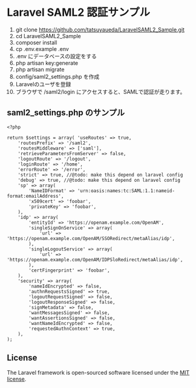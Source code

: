 # Laravel SAML2 認証サンプル

1. git clone https://github.com/tatsuyaueda/LaravelSAML2_Sample.git
1. cd LaravelSAML2_Sample
1. composer install
1. cp .env.example .env
1. .env にデータベースの設定をする
1. php artisan key:generate
1. php artisan migrate
1. config/saml2_settings.php を作成
1. Laravelのユーザを登録
1. ブラウザで /saml2/login にアクセスすると、SAMLで認証が走ります。

## saml2_settings.php のサンプル
```
<?php

return $settings = array( 'useRoutes' => true,
    'routesPrefix' => '/saml2',
    'routesMiddleware' => ['saml'],
    'retrieveParametersFromServer' => false,
    'logoutRoute' => '/logout',
    'loginRoute' => '/home',
    'errorRoute' => '/error',
    'strict' => true, //@todo: make this depend on laravel config
    'debug' => true, //@todo: make this depend on laravel config
    'sp' => array(
        'NameIDFormat' => 'urn:oasis:names:tc:SAML:1.1:nameid-format:emailAddress',
        'x509cert' => 'foobar',
        'privateKey' => 'foobar',
    ),
    'idp' => array(
        'entityId' => 'https://openam.example.com/OpenAM',
        'singleSignOnService' => array(
            'url' => 'https://openam.example.com/OpenAM/SSORedirect/metaAlias/idp',
        ),
        'singleLogoutService' => array(
            'url' => 'https://openam.example.com/OpenAM/IDPSloRedirect/metaAlias/idp',
        ),
        'certFingerprint' => 'foobar',
    ),
    'security' => array(
        'nameIdEncrypted' => false,
        'authnRequestsSigned' => true,
        'logoutRequestSigned' => false,
        'logoutResponseSigned' => false,
        'signMetadata' => false,
        'wantMessagesSigned' => false,
        'wantAssertionsSigned' => false,
        'wantNameIdEncrypted' => false,
        'requestedAuthnContext' => true,
    ),
);
```

## License

The Laravel framework is open-sourced software licensed under the [MIT license](http://opensource.org/licenses/MIT).
